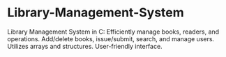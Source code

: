 # Library-Management-System
Library Management System in C: Efficiently manage books, readers, and operations. Add/delete books, issue/submit, search, and manage users. Utilizes arrays and structures. User-friendly interface.
